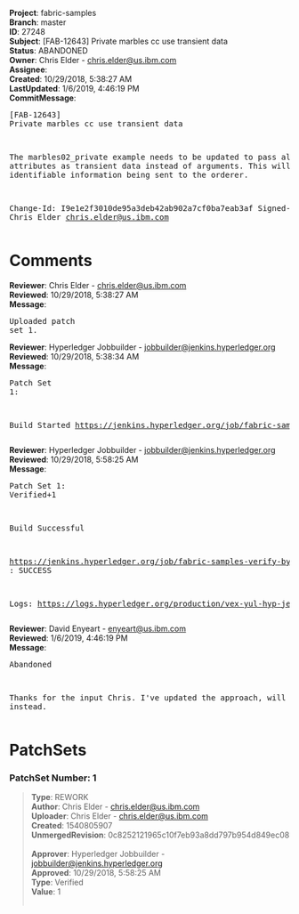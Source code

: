 <strong>Project</strong>: fabric-samples<br><strong>Branch</strong>: master<br><strong>ID</strong>: 27248<br><strong>Subject</strong>: [FAB-12643] Private marbles cc use transient data<br><strong>Status</strong>: ABANDONED<br><strong>Owner</strong>: Chris Elder - chris.elder@us.ibm.com<br><strong>Assignee</strong>:<br><strong>Created</strong>: 10/29/2018, 5:38:27 AM<br><strong>LastUpdated</strong>: 1/6/2019, 4:46:19 PM<br><strong>CommitMessage</strong>:<br><pre>[FAB-12643] Private marbles cc use transient data

The marbles02_private example needs to be updated to pass all attributes
as transient data instead of arguments.  This will prevent identifiable
information being sent to the orderer.

Change-Id: I9e1e2f3010de95a3deb42ab902a7cf0ba7eab3af
Signed-off-by: Chris Elder <chris.elder@us.ibm.com>
</pre><h1>Comments</h1><strong>Reviewer</strong>: Chris Elder - chris.elder@us.ibm.com<br><strong>Reviewed</strong>: 10/29/2018, 5:38:27 AM<br><strong>Message</strong>: <pre>Uploaded patch set 1.</pre><strong>Reviewer</strong>: Hyperledger Jobbuilder - jobbuilder@jenkins.hyperledger.org<br><strong>Reviewed</strong>: 10/29/2018, 5:38:34 AM<br><strong>Message</strong>: <pre>Patch Set 1:

Build Started https://jenkins.hyperledger.org/job/fabric-samples-verify-byfn-master/143/</pre><strong>Reviewer</strong>: Hyperledger Jobbuilder - jobbuilder@jenkins.hyperledger.org<br><strong>Reviewed</strong>: 10/29/2018, 5:58:25 AM<br><strong>Message</strong>: <pre>Patch Set 1: Verified+1

Build Successful 

https://jenkins.hyperledger.org/job/fabric-samples-verify-byfn-master/143/ : SUCCESS

Logs: https://logs.hyperledger.org/production/vex-yul-hyp-jenkins-3/fabric-samples-verify-byfn-master/143</pre><strong>Reviewer</strong>: David Enyeart - enyeart@us.ibm.com<br><strong>Reviewed</strong>: 1/6/2019, 4:46:19 PM<br><strong>Message</strong>: <pre>Abandoned

Thanks for the input Chris. I've updated the approach, will use https://gerrit.hyperledger.org/r/#/c/28502/ instead.</pre><h1>PatchSets</h1><h3>PatchSet Number: 1</h3><blockquote><strong>Type</strong>: REWORK<br><strong>Author</strong>: Chris Elder - chris.elder@us.ibm.com<br><strong>Uploader</strong>: Chris Elder - chris.elder@us.ibm.com<br><strong>Created</strong>: 1540805907<br><strong>UnmergedRevision</strong>: 0c8252121965c10f7eb93a8dd797b954d849ec08<br><br><strong>Approver</strong>: Hyperledger Jobbuilder - jobbuilder@jenkins.hyperledger.org<br><strong>Approved</strong>: 10/29/2018, 5:58:25 AM<br><strong>Type</strong>: Verified<br><strong>Value</strong>: 1<br><br></blockquote>